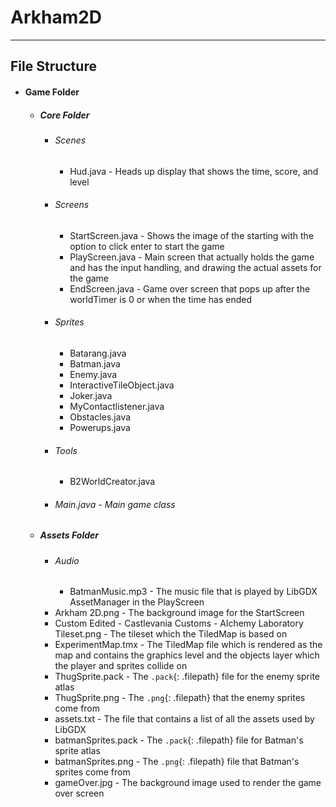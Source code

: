 # Arkham2D
---
## File Structure

- #### Game Folder
  - ##### Core Folder
    - ###### Scenes
      - Hud.java - Heads up display that shows the time, score, and level
    - ###### Screens
      - StartScreen.java - Shows the image of the starting with the option to click enter to start the game
      - PlayScreen.java - Main screen that actually holds the game and has the input handling, and drawing the actual assets for the game
      - EndScreen.java - Game over screen that pops up after the worldTimer is 0 or when the time has ended
    - ###### Sprites
      - Batarang.java
      - Batman.java
      - Enemy.java
      - InteractiveTileObject.java
      - Joker.java
      - MyContactlistener.java
      - Obstacles.java
      - Powerups.java
    - ###### Tools
      - B2WorldCreator.java
    - ###### Main.java - Main game class
   
  - ##### Assets Folder
    - ###### Audio
      - BatmanMusic.mp3 - The music file that is played by LibGDX AssetManager in the PlayScreen
    - Arkham 2D.png - The background image for the StartScreen
    - Custom Edited - Castlevania Customs - Alchemy Laboratory Tileset.png - The tileset which the TiledMap is based on
    - ExperimentMap.tmx - The TiledMap file which is rendered as the map and contains the graphics level and the objects layer which the player and sprites collide on
    - ThugSprite.pack - The `.pack`{: .filepath} file for the enemy sprite atlas
    - ThugSprite.png - The `.png`{: .filepath} that the enemy sprites come from
    - assets.txt - The file that contains a list of all the assets used by LibGDX
    - batmanSprites.pack - The `.pack`{: .filepath} file for Batman's sprite atlas
    - batmanSprites.png - The `.png`{: .filepath} file that Batman's sprites come from
    - gameOver.jpg - The background image used to render the game over screen
